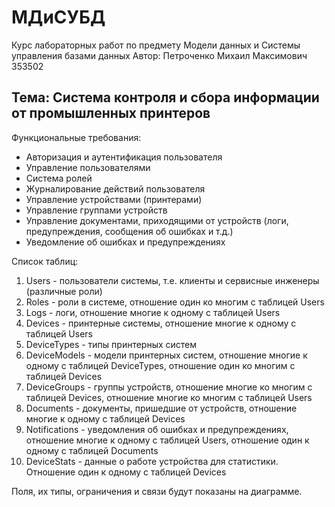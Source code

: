 # МДиСУБД

Курс лабораторных работ по предмету Модели данных и Системы управления базами данных
Автор: Петроченко Михаил Максимович 353502

## Тема: Система контроля и сбора информации от промышленных принтеров
Функциональные требования:
- Авторизация и аутентификация пользователя
- Управление пользователями
- Система ролей
- Журналирование действий пользователя
- Управление устройствами (принтерами)
- Управление группами устройств
- Управление документами, приходящими от устройств (логи, предупреждения, сообщения об ошибках и т.д.)
- Уведомление об ошибках и предупреждениях

Список таблиц:
1. Users - пользователи системы, т.е. клиенты и сервисные инженеры (различные роли)
2. Roles - роли в системе, отношение один ко многим с таблицей Users
3. Logs - логи, отношение многие к одному с таблицей Users
4. Devices - принтерные системы, отношение многие к одному с таблицей Users
5. DeviceTypes - типы принтерных систем
6. DeviceModels - модели принтерных систем, отношение многие к одному с таблицей DeviceTypes, отношение один ко многим с таблицей Devices
7. DeviceGroups - группы устройств, отношение многие ко многим с таблицей Devices, отношение многие ко многим с таблицей Users
8. Documents - документы, пришедшие от устройств, отношение многие к одному с таблицей Devices
9. Notifications - уведомления об ошибках и предупреждениях, отношение многие к одному с таблицей Users, отношение один к одному с таблицей Documents
10. DeviceStats - данные о работе устройства для статистики. Отношение один к одному с таблицей Devices

Поля, их типы, ограничения и связи будут показаны на диаграмме.
